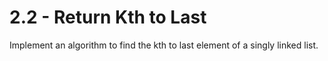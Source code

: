 # 2.2 - Return Kth to Last

Implement an algorithm to find the kth to last element of a singly linked list.
